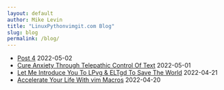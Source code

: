 ```yaml
---
layout: default
author: Mike Levin
title: "LinuxPythonvimgit.com Blog"
slug: blog
permalink: /blog/
---
```



- [Post 4](/blog/post-4/) 2022-05-02
- [Cure Anxiety Through Telepathic Control Of Text](/blog/cure-anxiety-through-telepathic-control-of-text/) 2022-05-01
- [Let Me Introduce You To LPvg & ELTgd To Save The World](/blog/let-me-introduce-you-to-lpvg-eltgd-to-save-the-world/) 2022-04-21
- [Accelerate Your Life With vim Macros](/blog/accelerate-your-life-with-vim-macros/) 2022-04-20